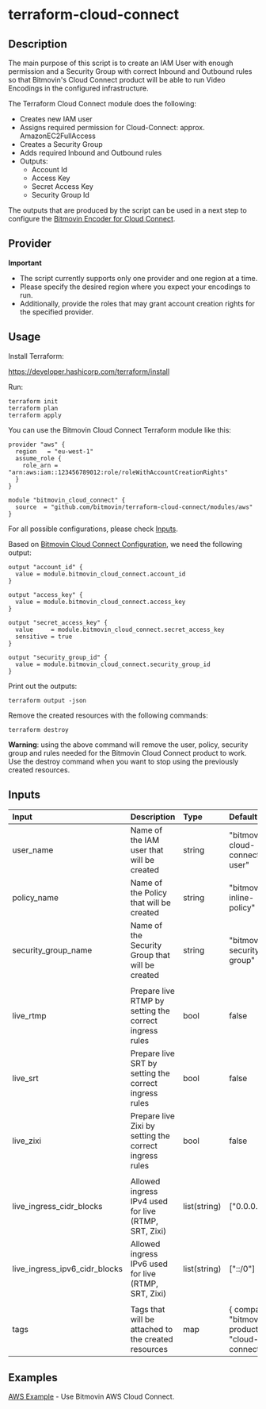 # terraform-cloud-connect

## Description

The main purpose of this script is to create an IAM User with enough permission and a Security Group with correct Inbound and Outbound rules so that Bitmovin's Cloud Connect product will be able to run Video Encodings in the configured infrastructure.

The Terraform Cloud Connect module does the following:

- Creates new IAM user
- Assigns required permission for Cloud-Connect: approx. AmazonEC2FullAccess
- Creates a Security Group
- Adds required Inbound and Outbound rules
- Outputs:
    - Account Id
    - Access Key
    - Secret Access Key
    - Security Group Id

The outputs that are produced by the script can be used in a next step to configure the [Bitmovin Encoder for Cloud Connect](https://developer.bitmovin.com/encoding/docs/using-bitmovin-cloud-connect-with-aws#configure-your-bitmovin-account).

## Provider

**Important**
- The script currently supports only one provider and one region at a time. 
- Please specify the desired region where you expect your encodings to run. 
- Additionally, provide the roles that may grant account creation rights for the specified provider.

## Usage

Install Terraform: 

https://developer.hashicorp.com/terraform/install

Run:

````
terraform init
terraform plan
terraform apply
````

You can use the Bitmovin Cloud Connect Terraform module like this:

````
provider "aws" {
  region   = "eu-west-1"
  assume_role {
    role_arn = "arn:aws:iam::123456789012:role/roleWithAccountCreationRights"
  }
}

module "bitmovin_cloud_connect" {
  source  = "github.com/bitmovin/terraform-cloud-connect/modules/aws"
}
````

For all possible configurations, please check [Inputs](#inputs).

Based on [Bitmovin Cloud Connect Configuration](https://developer.bitmovin.com/encoding/docs/using-bitmovin-cloud-connect-with-aws#configure-your-bitmovin-account), we need the following output:

````
output "account_id" {
  value = module.bitmovin_cloud_connect.account_id
}

output "access_key" {
  value = module.bitmovin_cloud_connect.access_key
}

output "secret_access_key" {
  value     = module.bitmovin_cloud_connect.secret_access_key
  sensitive = true
}

output "security_group_id" {
  value = module.bitmovin_cloud_connect.security_group_id
}
````

Print out the outputs:

````
terraform output -json
````

Remove the created resources with the following commands:

````
terraform destroy
````

**Warning**: using the above command will remove the user, policy, security group and rules needed for the Bitmovin Cloud Connect product to work. Use the destroy command when you want to stop using the previously created resources.

## Inputs

| Input        | Description           | Type  | Default  |
| :------------|:----------------------|:------|:---------|
| user_name | Name of the IAM user that will be created | string | "bitmovin-cloud-connect-user"|
| policy_name | Name of the Policy that will be created | string |  "bitmovin-inline-policy" |
| security_group_name | Name of the Security Group that will be created | string | "bitmovin-security-group" |
| | | | |
| live_rtmp | Prepare live RTMP by setting the correct ingress rules | bool | false |
| live_srt | Prepare live SRT by setting the correct ingress rules | bool | false |
| live_zixi | Prepare live Zixi by setting the correct ingress rules | bool | false |
| | | | |
| live_ingress_cidr_blocks | Allowed ingress IPv4 used for live (RTMP, SRT, Zixi) | list(string) | ["0.0.0.0/0"] |
| live_ingress_ipv6_cidr_blocks | Allowed ingress IPv6 used for live (RTMP, SRT, Zixi) | list(string) | ["::/0"] |
| | | | |
| tags | Tags that will be attached to the created resources | map | { company = "bitmovin", product = "cloud-connect" } |

## Examples

[AWS Example](https://github.com/bitmovin/terraform-cloud-connect/tree/main/examples/aws) - Use Bitmovin AWS Cloud Connect.
